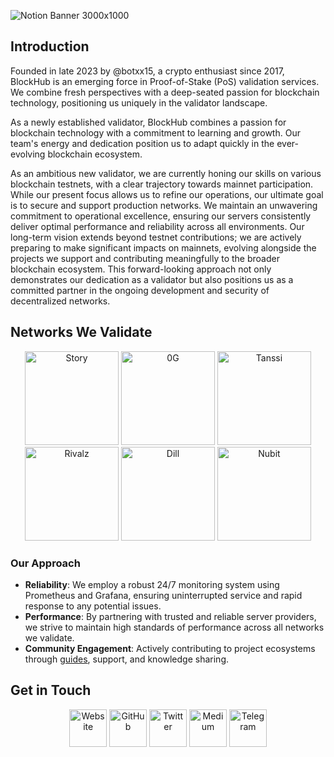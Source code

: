 ![Notion Banner 3000x1000](https://github.com/user-attachments/assets/b4d70c7d-6971-409d-bc24-8a4acded0294)
## Introduction
Founded in late 2023 by @botxx15, a crypto enthusiast since 2017, BlockHub is an emerging force in Proof-of-Stake (PoS) validation services. We combine fresh perspectives with a deep-seated passion for blockchain technology, positioning us uniquely in the validator landscape.

As a newly established validator, BlockHub combines a passion for blockchain technology with a commitment to learning and growth. Our team's energy and dedication position us to adapt quickly in the ever-evolving blockchain ecosystem.

As an ambitious new validator, we are currently honing our skills on various blockchain testnets, with a clear trajectory towards mainnet participation. While our present focus allows us to refine our operations, our ultimate goal is to secure and support production networks. We maintain an unwavering commitment to operational excellence, ensuring our servers consistently deliver optimal performance and reliability across all environments. Our long-term vision extends beyond testnet contributions; we are actively preparing to make significant impacts on mainnets, evolving alongside the projects we support and contributing meaningfully to the broader blockchain ecosystem. This forward-looking approach not only demonstrates our dedication as a validator but also positions us as a committed partner in the ongoing development and security of decentralized networks.

## Networks We Validate
<div align="center">
  <a href="https://testnet.story.explorers.guru/validator/53211F09F9CFB6534E07158109A0A09A681B3313"><img src="https://github.com/user-attachments/assets/a9b15589-d3d5-42d8-9b0d-db8dc4b81d41" alt="Story" width="150" /></a>
  <a href="https://testnet.blockhub.id/0gchain/staking/0gvaloper182y566d8rgdzepxgk90syru8n3f7tglrxd76n4"><img src="https://github.com/user-attachments/assets/72f0bc21-c1a4-4feb-8934-d858c324e52c" alt="0G" width="150" /></a>
  <a href="https://telemetry.polkadot.io/#list/0x27aafd88e5921f5d5c6aebcd728dacbbf5c2a37f63e2eda301f8e0def01c43ea"><img src="https://github.com/user-attachments/assets/ba80c6b0-3783-4d4d-867b-f0dc1c2c2cee" alt="Tanssi" width="150" /></a>
  <a href="https://rivalz.ai/dashboard/node-validate"><img src="https://github.com/user-attachments/assets/59415a35-5416-447d-81f2-1187a4616626" alt="Rivalz" width="150" /></a>
  <a href="https://andes.dill.xyz/validators?p=58&ps=25&pubkey=0x961d112ccd4f2cdf54909623186f6933b1501fecfdcaf0621447be24da96ec0aa1630435dfeb4aae59ec7c3d535ca1f7"><img src="https://github.com/user-attachments/assets/40cbe8bc-a6ed-43b8-86ae-74bf6c051637" alt="Dill" width="150" /></a>
  <a href="https://alpha.nubit.org/"><img src="https://github.com/user-attachments/assets/328aa4a5-32d9-4428-be15-0da86dd88da1" alt="Nubit" width="150" /></a>
</div>

### Our Approach

- **Reliability**: We employ a robust 24/7 monitoring system using Prometheus and Grafana, ensuring uninterrupted service and rapid response to any potential issues.
- **Performance**: By partnering with trusted and reliable server providers, we strive to maintain high standards of performance across all networks we validate.
- **Community Engagement**: Actively contributing to project ecosystems through [guides](https://github.com/BlockchainsHub/Testnet), support, and knowledge sharing.

## Get in Touch
<div align="center">
  <a href="https://blockhub.super.site"><img src="https://github.com/user-attachments/assets/98654f4f-67d0-4e3d-9590-0d76f890d06a" alt="Website" width="60" /></a>
  <a href="https://github.com/BlockchainsHub"><img src="https://github.com/user-attachments/assets/f3e59abe-01b8-4838-a71a-c90ff0f376f0" alt="GitHub" width="60" /></a>
  <a href="https://x.com/blockchainshub"><img src="https://github.com/user-attachments/assets/a501b3a3-1ae5-4468-9bd0-600a89feaf50" alt="Twitter" width="60" /></a>
  <a href="https://medium.com/@blockchainshub"><img src="https://github.com/user-attachments/assets/a7abbd07-2a84-4cf8-af1e-82870a3414d3" alt="Medium" width="60" /></a>
  <a href="https://t.me/blockhub_id"><img src="https://github.com/user-attachments/assets/221c642e-ca19-4d10-b7ca-571bfa6ff2b7" alt="Telegram" width="60" /></a>
</div>
